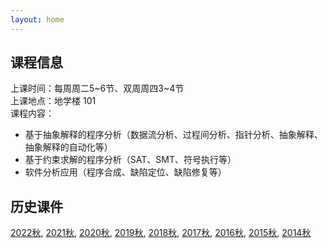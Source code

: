 ```yaml
---
layout: home
---
```


## 课程信息

上课时间：每周周二5~6节、双周周四3~4节
<br>
上课地点：地学楼 101
<br>
课程内容：
<br>
- 基于抽象解释的程序分析（数据流分析、过程间分析、指针分析、抽象解释、抽象解释的自动化等）
- 基于约束求解的程序分析（SAT、SMT、符号执行等）
- 软件分析应用（程序合成、缺陷定位、缺陷修复等）

## 历史课件
<a href="SA/2022/main.htm">2022秋</a>, <a href="SA/2021/main.htm">2021秋</a>, <a href="SA/2020/main.htm">2020秋</a>, <a href="SA/2019/main.htm">2019秋</a>, <a href="SA/2018/main.htm">2018秋</a>, <a href="SA/2017/main.htm">2017秋</a>, <a href="SA/2016/main.htm">2016秋</a>, <a href="SA/2015/main.htm">2015秋</a>, <a href="SA/2014/main.htm">2014秋</a>


